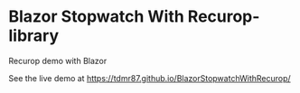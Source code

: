 # Blazor Stopwatch With Recurop-library
Recurop demo with Blazor

See the live demo at https://tdmr87.github.io/BlazorStopwatchWithRecurop/
